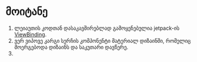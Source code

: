 # მოიტანე

1. ლეიაუთის კოდთან დასაკავშირებლად გამოყენებულია jetpack-ის [ViewBinding](https://developer.android.com/topic/libraries/view-binding/).
2. ვერ ვიპოვე კარგი სერჩის კომპონენტი მატერიალ დიზაინში, რომელიც მოერგებოდა დიზაინს და საკუთარი დავწერე.
3.